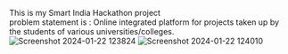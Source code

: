 This is my  Smart India Hackathon project
<br>
problem statement is : Online integrated platform for projects 
taken up by the students of various universities/colleges.
![Screenshot 2024-01-22 123824](https://github.com/mrdv01/SIH-Project/assets/143375949/d58774d9-31f7-4aac-9894-2358e94aaf5a)
![Screenshot 2024-01-22 124010](https://github.com/mrdv01/SIH-Project/assets/143375949/9a780230-bbd0-4575-bb58-79b4990ac4c3)
